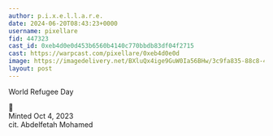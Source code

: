 ```yaml
---
author: p.i.x.e.l.l.a.r.e.
date: 2024-06-20T08:43:23+0000
username: pixellare
fid: 447323
cast_id: 0xeb4d0e0d453b6560b4140c770bbdb83df04f2715
cast: https://warpcast.com/pixellare/0xeb4d0e0d
image: https://imagedelivery.net/BXluQx4ige9GuW0Ia56BHw/3c9fa835-88c8-463b-8e36-87ddcdf41800/original
layout: post
---
```

World Refugee Day    
  
🏴   
Minted Oct 4, 2023  
cit. Abdelfetah Mohamed  

<img src='https://imagedelivery.net/BXluQx4ige9GuW0Ia56BHw/3c9fa835-88c8-463b-8e36-87ddcdf41800/original' alt='' referrerpolicy='no-referrer'/>
